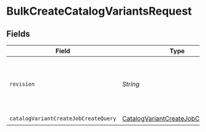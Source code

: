 # BulkCreateCatalogVariantsRequest


## Fields

| Field                                                                                               | Type                                                                                                | Required                                                                                            | Description                                                                                         |
| --------------------------------------------------------------------------------------------------- | --------------------------------------------------------------------------------------------------- | --------------------------------------------------------------------------------------------------- | --------------------------------------------------------------------------------------------------- |
| `revision`                                                                                          | *String*                                                                                            | :heavy_check_mark:                                                                                  | API endpoint revision (format: YYYY-MM-DD[.suffix])                                                 |
| `catalogVariantCreateJobCreateQuery`                                                                | [CatalogVariantCreateJobCreateQuery](../../models/components/CatalogVariantCreateJobCreateQuery.md) | :heavy_check_mark:                                                                                  | N/A                                                                                                 |